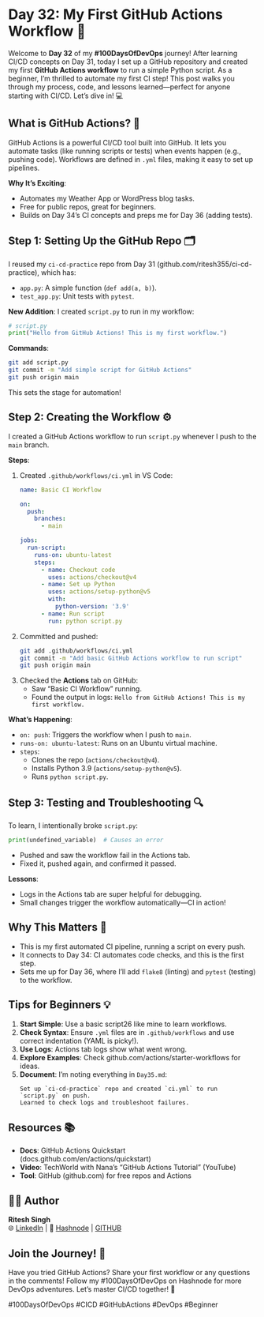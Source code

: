 # Day 32: My First GitHub Actions Workflow 🚀

Welcome to **Day 32** of my **#100DaysOfDevOps** journey! After learning CI/CD concepts on Day 31, today I set up a GitHub repository and created my first **GitHub Actions workflow** to run a simple Python script. As a beginner, I’m thrilled to automate my first CI step! This post walks you through my process, code, and lessons learned—perfect for anyone starting with CI/CD. Let’s dive in! 💻

## What is GitHub Actions? 🤔
GitHub Actions is a powerful CI/CD tool built into GitHub. It lets you automate tasks (like running scripts or tests) when events happen (e.g., pushing code). Workflows are defined in `.yml` files, making it easy to set up pipelines.

**Why It’s Exciting**:
- Automates my Weather App or WordPress blog tasks.
- Free for public repos, great for beginners.
- Builds on Day 34’s CI concepts and preps me for Day 36 (adding tests).

## Step 1: Setting Up the GitHub Repo 🗂️
I reused my `ci-cd-practice` repo from Day 31 (github.com/ritesh355/ci-cd-practice), which has:
- `app.py`: A simple function (`def add(a, b)`).
- `test_app.py`: Unit tests with `pytest`.

**New Addition**: I created `script.py` to run in my workflow:
```python
# script.py
print("Hello from GitHub Actions! This is my first workflow.")
```

**Commands**:
```bash
git add script.py
git commit -m "Add simple script for GitHub Actions"
git push origin main
```

This sets the stage for automation!

## Step 2: Creating the Workflow ⚙️
I created a GitHub Actions workflow to run `script.py` whenever I push to the `main` branch.

**Steps**:
1. Created `.github/workflows/ci.yml` in VS Code:
   ```yaml
   name: Basic CI Workflow

   on:
     push:
       branches:
         - main

   jobs:
     run-script:
       runs-on: ubuntu-latest
       steps:
         - name: Checkout code
           uses: actions/checkout@v4
         - name: Set up Python
           uses: actions/setup-python@v5
           with:
             python-version: '3.9'
         - name: Run script
           run: python script.py
   ```
2. Committed and pushed:
   ```bash
   git add .github/workflows/ci.yml
   git commit -m "Add basic GitHub Actions workflow to run script"
   git push origin main
   ```
3. Checked the **Actions** tab on GitHub:
   - Saw “Basic CI Workflow” running.
   - Found the output in logs: `Hello from GitHub Actions! This is my first workflow.`

**What’s Happening**:
- `on: push`: Triggers the workflow when I push to `main`.
- `runs-on: ubuntu-latest`: Runs on an Ubuntu virtual machine.
- `steps`:
  - Clones the repo (`actions/checkout@v4`).
  - Installs Python 3.9 (`actions/setup-python@v5`).
  - Runs `python script.py`.

## Step 3: Testing and Troubleshooting 🔍
To learn, I intentionally broke `script.py`:
```python
print(undefined_variable)  # Causes an error
```
- Pushed and saw the workflow fail in the Actions tab.
- Fixed it, pushed again, and confirmed it passed.

**Lessons**:
- Logs in the Actions tab are super helpful for debugging.
- Small changes trigger the workflow automatically—CI in action!

## Why This Matters 🌟
- This is my first automated CI pipeline, running a script on every push.
- It connects to Day 34: CI automates code checks, and this is the first step.
- Sets me up for Day 36, where I’ll add `flake8` (linting) and `pytest` (testing) to the workflow.

## Tips for Beginners 💡
1. **Start Simple**: Use a basic script26 like mine to learn workflows.
2. **Check Syntax**: Ensure `.yml` files are in `.github/workflows` and use correct indentation (YAML is picky!).
3. **Use Logs**: Actions tab logs show what went wrong.
4. **Explore Examples**: Check github.com/actions/starter-workflows for ideas.
5. **Document**: I’m noting everything in `Day35.md`:
   ```
   Set up `ci-cd-practice` repo and created `ci.yml` to run `script.py` on push.
   Learned to check logs and troubleshoot failures.
   ```

## Resources 📚
- **Docs**: GitHub Actions Quickstart (docs.github.com/en/actions/quickstart)
- **Video**: TechWorld with Nana’s “GitHub Actions Tutorial” (YouTube)
- **Tool**: GitHub (github.com) for free repos and Actions


## 👨‍💻 Author

**Ritesh Singh**  
🌐 [LinkedIn](https://www.linkedin.com/in/ritesh-singh-092b84340/) | 📝 [Hashnode](https://ritesh-devops.hashnode.dev/) | [GITHUB](https://github.com/ritesh355/Devops-journal)



## Join the Journey! 🚀

Have you tried GitHub Actions? Share your first workflow or any questions in the comments! Follow my #100DaysOfDevOps on Hashnode for more DevOps adventures. Let’s master CI/CD together! 💪

#100DaysOfDevOps #CICD #GitHubActions #DevOps #Beginner
